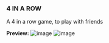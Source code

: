 ### 4 IN A ROW
A 4 in a row game, to play with friends


**Preview:**
![image](https://user-images.githubusercontent.com/114926599/231374932-f370dc81-df72-4b52-8300-2205650deeb8.png)
![image](https://user-images.githubusercontent.com/114926599/231375252-93061b40-e7ff-4a50-b81a-cf68ac310d1d.png)
